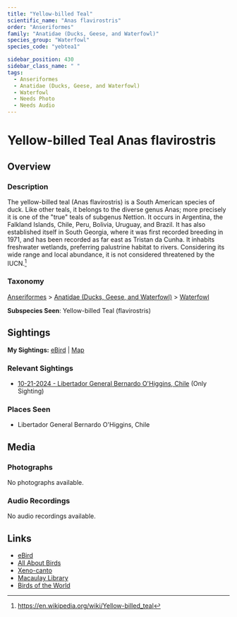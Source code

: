 ```yaml
---
title: "Yellow-billed Teal"
scientific_name: "Anas flavirostris"
order: "Anseriformes"
family: "Anatidae (Ducks, Geese, and Waterfowl)"
species_group: "Waterfowl"
species_code: "yebtea1"

sidebar_position: 430
sidebar_class_name: " "
tags: 
  - Anseriformes
  - Anatidae (Ducks, Geese, and Waterfowl)
  - Waterfowl
  - Needs Photo
  - Needs Audio
---
```


# Yellow-billed Teal <span className='sci_name'>Anas flavirostris</span>

## Overview

### Description
The yellow-billed teal  (Anas flavirostris) is a South American species of duck. Like other teals, it belongs to the diverse genus Anas; more precisely it is one of the "true" teals of subgenus Nettion.  It occurs in Argentina, the Falkland Islands, Chile, Peru, Bolivia, Uruguay, and Brazil. It has also established itself in South Georgia, where it was first recorded breeding in 1971, and has been recorded as far east as Tristan da Cunha. It inhabits freshwater wetlands, preferring palustrine habitat to rivers. Considering its wide range and local abundance, it is not considered threatened by the IUCN.[^1]

[^1]: https://en.wikipedia.org/wiki/Yellow-billed_teal

### Taxonomy
[Anseriformes](/tags/anseriformes) > [Anatidae (Ducks, Geese, and Waterfowl)](/tags/anatidae-ducks-geese-and-waterfowl) > [Waterfowl](/tags/waterfowl)

**Subspecies Seen**: Yellow-billed Teal (flavirostris)


## Sightings

**My Sightings:** [eBird](https://ebird.org/lifelist?r=world&time=life&spp=yebtea1) | [Map](/map?species_code=yebtea1)

### Relevant Sightings

* [10-21-2024 - Libertador General Bernardo O'Higgins, Chile](https://ebird.org/checklist/S199827532) (Only Sighting)

### Places Seen

* Libertador General Bernardo O'Higgins, Chile



## Media
### Photographs
No photographs available.

### Audio Recordings
No audio recordings available.

## Links
* [eBird](https://ebird.org/species/yebtea1) 
* [All About Birds](https://www.allaboutbirds.org/guide/yebtea1) 
* [Xeno-canto](https://www.xeno-canto.org/species/anas-flavirostris) 
* [Macaulay Library](https://search.macaulaylibrary.org/catalog?taxonCode=yebtea1&sort=rating_rank_desc)
* [Birds of the World](https://birdsoftheworld.org/bow/species/yebtea1)

